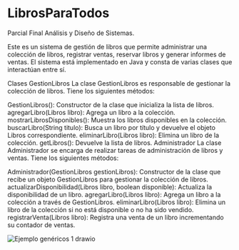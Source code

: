 # LibrosParaTodos
Parcial Final Análisis y Diseño de Sistemas.

Este es un sistema de gestión de libros que permite administrar una colección de libros, registrar ventas, reservar libros y generar informes de ventas. El sistema está implementado en Java y consta de varias clases que interactúan entre sí.

Clases
GestionLibros
La clase GestionLibros es responsable de gestionar la colección de libros. Tiene los siguientes métodos:

GestionLibros(): Constructor de la clase que inicializa la lista de libros.
agregarLibro(Libros libro): Agrega un libro a la colección.
mostrarLibrosDisponibles(): Muestra los libros disponibles en la colección.
buscarLibro(String titulo): Busca un libro por título y devuelve el objeto Libros correspondiente.
eliminarLibro(Libros libro): Elimina un libro de la colección.
getLibros(): Devuelve la lista de libros.
Administrador
La clase Administrador se encarga de realizar tareas de administración de libros y ventas. Tiene los siguientes métodos:

Administrador(GestionLibros gestionLibros): Constructor de la clase que recibe un objeto GestionLibros para gestionar la colección de libros.
actualizarDisponibilidad(Libros libro, boolean disponible): Actualiza la disponibilidad de un libro.
agregarLibro(Libros libro): Agrega un libro a la colección a través de GestionLibros.
eliminarLibro(Libros libro): Elimina un libro de la colección si no está disponible o no ha sido vendido.
registrarVenta(Libros libro): Registra una venta de un libro incrementando su contador de ventas.

![Ejemplo genéricos 1 drawio](https://github.com/QksCookies/LibrosParaTodos/assets/128483888/9e7f1fad-47a2-4c1e-bff0-4bcbcf07ba27)
